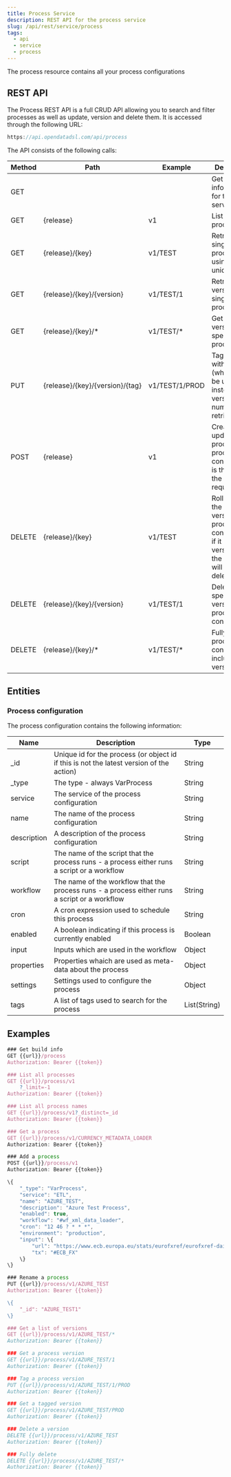 ```yaml
---
title: Process Service
description: REST API for the process service
slug: /api/rest/service/process
tags:
  - api
  - service
  - process
---
```


The process resource contains all your process configurations

## REST API

The Process REST API is a full CRUD API allowing you to search and filter processes as well as update, version and delete them. It is accessed through the following URL:

```js
https://api.opendatadsl.com/api/process
```

The API consists of the following calls:

|**Method**|**Path**|**Example**|**Description**|
|-|-|-|-|
|GET|||Get the build information for this service|
|GET|\{release\}|v1|List all your processes|
|GET|\{release\}/\{key\}|v1/TEST|Retrieve a single process using its unique id|
|GET|\{release\}/\{key\}/\{version\}|v1/TEST/1|Retrieve a version of a single process|
|GET|\{release\}/\{key\}/*|v1/TEST/*|Get a list of versions for a specific process|
|PUT|\{release\}/\{key\}/\{version\}/\{tag\}|v1/TEST/1/PROD|Tag a version with a name (which can be used instead of the version number when retrieving it)|
|POST|\{release\}|v1|Create or update a process, the process configuration is the body of the POST request|
|DELETE|\{release\}/\{key\}|v1/TEST|Rollback to the previous version of a process configuration, if it is the only version then the process will be deleted|
|DELETE|\{release\}/\{key\}/\{version\}|v1/TEST/1|Delete a specific version of a process configuration|
|DELETE|\{release\}/\{key\}/*|v1/TEST/*|Fully delete a process configuration, including all versions|

## Entities

### Process configuration

The process configuration contains the following information:

|**Name**|**Description**|**Type**|
|-|-|-|
|_id|Unique id for the process (or object id if this is not the latest version of the action)|String|
|_type|The type - always VarProcess|String|
|service|The service of the process configuration|String|
|name|The name of the process configuration|String|
|description|A description of the process configuration|String|
|script|The name of the script that the process runs - a process either runs a script or a workflow|String|
|workflow|The name of the workflow that the process runs - a process either runs a script or a workflow|String|
|cron|A cron expression used to schedule this process|String|
|enabled|A boolean indicating if this process is currently enabled|Boolean|
|input|Inputs which are used in the workflow|Object|
|properties|Properties whaich are used as meta-data about the process|Object|
|settings|Settings used to configure the process|Object|
|tags|A list of tags used to search for the process|List(String)|

## Examples

```js
### Get build info
GET {{url}}/process
Authorization: Bearer {{token}}

### List all processes
GET {{url}}/process/v1
    ?_limit=-1
Authorization: Bearer {{token}}

### List all process names
GET {{url}}/process/v1?_distinct=_id
Authorization: Bearer {{token}}

### Get a process
GET {{url}}/process/v1/CURRENCY_METADATA_LOADER
Authorization: Bearer {{token}}

### Add a process
POST {{url}}/process/v1
Authorization: Bearer {{token}}

\{
    "_type": "VarProcess",
    "service": "ETL",
    "name": "AZURE_TEST",
    "description": "Azure Test Process",
    "enabled": true,
    "workflow": "#wf_xml_data_loader",
    "cron": "12 46 ? * * *",
    "environment": "production",
    "input": \{
        "url": "https://www.ecb.europa.eu/stats/eurofxref/eurofxref-daily.xml",
        "tx": "#ECB_FX"
    \}
\}

### Rename a process
PUT {{url}}/process/v1/AZURE_TEST
Authorization: Bearer {{token}}

\{
    "_id": "AZURE_TEST1"
\}

### Get a list of versions
GET {{url}}/process/v1/AZURE_TEST/*
Authorization: Bearer {{token}}

### Get a process version
GET {{url}}/process/v1/AZURE_TEST/1
Authorization: Bearer {{token}}

### Tag a process version
PUT {{url}}/process/v1/AZURE_TEST/1/PROD
Authorization: Bearer {{token}}

### Get a tagged version
GET {{url}}/process/v1/AZURE_TEST/PROD
Authorization: Bearer {{token}}

### Delete a version
DELETE {{url}}/process/v1/AZURE_TEST
Authorization: Bearer {{token}}

### Fully delete
DELETE {{url}}/process/v1/AZURE_TEST/*
Authorization: Bearer {{token}}

```
